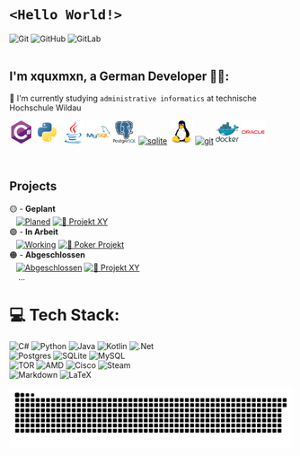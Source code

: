 
# ```<Hello World!>```
![Git](https://img.shields.io/badge/git-%23F05033.svg?style=for-the-badge&logo=git&logoColor=white) ![GitHub](https://img.shields.io/badge/github-%23121011.svg?style=for-the-badge&logo=github&logoColor=white) ![GitLab](https://img.shields.io/badge/gitlab-%23181717.svg?style=for-the-badge&logo=gitlab&logoColor=white)<br><br>

## I'm xquxmxn, a German Developer 👋🏼:
🛜 I'm currently studying ```administrative informatics``` at technische Hochschule Wildau <br>

  <p><a target="_blank" href="https://raw.githubusercontent.com/devicons/devicon/master/icons/csharp/csharp-original.svg" style="display: inline-block;"><img src="https://raw.githubusercontent.com/devicons/devicon/master/icons/csharp/csharp-original.svg" alt="csharp" width="42" height="42" /></a>
  <a target="_blank" href="https://raw.githubusercontent.com/devicons/devicon/master/icons/python/python-original.svg" style="display: inline-block;"><img src="https://raw.githubusercontent.com/devicons/devicon/master/icons/python/python-original.svg" alt="python" width="42" height="42" /></a>
  <a target="_blank" href="https://raw.githubusercontent.com/devicons/devicon/master/icons/java/java-original.svg" style="display: inline-block;"><img src="https://raw.githubusercontent.com/devicons/devicon/master/icons/java/java-original.svg" alt="java" width="42" height="42" /></a>
  <a target="_blank" href="https://raw.githubusercontent.com/devicons/devicon/master/icons/mysql/mysql-original-wordmark.svg" style="display: inline-block;"><img src="https://raw.githubusercontent.com/devicons/devicon/master/icons/mysql/mysql-original-wordmark.svg" alt="mysql" width="42" height="42" /></a>
  <a target="_blank" href="https://raw.githubusercontent.com/devicons/devicon/master/icons/postgresql/postgresql-original-wordmark.svg" style="display: inline-block;"><img src="https://raw.githubusercontent.com/devicons/devicon/master/icons/postgresql/postgresql-original-wordmark.svg" alt="postgresql" width="42" height="42" /></a>
  <a target="_blank" href="https://www.vectorlogo.zone/logos/sqlite/sqlite-icon.svg" style="display: inline-block;"><img src="https://www.vectorlogo.zone/logos/sqlite/sqlite-icon.svg" alt="sqlite" width="42" height="42" /></a>
  <a target="_blank" href="https://raw.githubusercontent.com/devicons/devicon/master/icons/linux/linux-original.svg" style="display: inline-block;"><img src="https://raw.githubusercontent.com/devicons/devicon/master/icons/linux/linux-original.svg" alt="linux" width="42" height="42" /></a>
  <a target="_blank" href="https://www.vectorlogo.zone/logos/git-scm/git-scm-icon.svg" style="display: inline-block;"><img src="https://www.vectorlogo.zone/logos/git-scm/git-scm-icon.svg" alt="git" width="42" height="42" /></a>
  <a target="_blank" href="https://raw.githubusercontent.com/devicons/devicon/master/icons/docker/docker-original-wordmark.svg" style="display: inline-block;"><img src="https://raw.githubusercontent.com/devicons/devicon/master/icons/docker/docker-original-wordmark.svg" alt="docker" width="42" height="42" /></a>
  <a target="_blank" href="https://raw.githubusercontent.com/devicons/devicon/master/icons/oracle/oracle-original.svg" style="display: inline-block;"><img src="https://raw.githubusercontent.com/devicons/devicon/master/icons/oracle/oracle-original.svg" alt="oracle" width="42" height="42" /></a></p><br>

## Projects
🟡 - **Geplant** <br>
&nbsp;&nbsp;&nbsp;[![Planed](https://img.shields.io/badge/🟡%20Planed-in--prephase-FFD700?style=for-the-badge&logo=pascal&logoColor=white)](https://github.com/xquxmxn/PokerProjekt) [![📁 Projekt XY](https://img.shields.io/badge/📁-Projekt%20XY-1E90FF?style=for-the-badge)](https://github.com/dein-nutzername/projekt-xy)<br>
🟢 - **In Arbeit**  <br>
&nbsp;&nbsp;&nbsp;[![Working](https://img.shields.io/badge/🟢%20Working-in--progress-success?style=for-the-badge)](https://github.com/xquxmxn/PokerProjekt)  [![📁 Poker Projekt](https://img.shields.io/badge/📁-PokerProjekt%20-1E90FF?style=for-the-badge)](https://github.com/xquxmxn/PokerProjekt)<br>
🟠 - **Abgeschlossen** <br>
&nbsp;&nbsp;&nbsp;[![Abgeschlossen](https://img.shields.io/badge/🟠%20Completed-optimization-FFA500?style=for-the-badge)](https://github.com/xquxmxn/LazarusPascal) [![📁 Projekt XY](https://img.shields.io/badge/📁-Pascal%20-1E90FF?style=for-the-badge)](https://github.com/xquxmxn/LazarusPascal)<br>
&nbsp;&nbsp;&nbsp; ...



# 💻 Tech Stack:
![C#](https://img.shields.io/badge/c%23-%23239120.svg?style=for-the-badge&logo=csharp&logoColor=white) ![Python](https://img.shields.io/badge/python-3670A0?style=for-the-badge&logo=python&logoColor=ffdd54) ![Java](https://img.shields.io/badge/java-%23ED8B00.svg?style=for-the-badge&logo=openjdk&logoColor=white) ![Kotlin](https://img.shields.io/badge/kotlin-%237F52FF.svg?style=for-the-badge&logo=kotlin&logoColor=white) ![.Net](https://img.shields.io/badge/.NET-5C2D91?style=for-the-badge&logo=.net&logoColor=white) <br>
![Postgres](https://img.shields.io/badge/postgres-%23316192.svg?style=for-the-badge&logo=postgresql&logoColor=white) ![SQLite](https://img.shields.io/badge/sqlite-%2307405e.svg?style=for-the-badge&logo=sqlite&logoColor=white) ![MySQL](https://img.shields.io/badge/mysql-4479A1.svg?style=for-the-badge&logo=mysql&logoColor=white) <br>
![TOR](https://img.shields.io/badge/tor-%237E4798.svg?style=for-the-badge&logo=tor-project&logoColor=white) ![AMD](https://img.shields.io/badge/AMD-%23000000.svg?style=for-the-badge&logo=amd&logoColor=white) ![Cisco](https://img.shields.io/badge/cisco-%23049fd9.svg?style=for-the-badge&logo=cisco&logoColor=black) ![Steam](https://img.shields.io/badge/steam-%23000000.svg?style=for-the-badge&logo=steam&logoColor=white) <br>
![Markdown](https://img.shields.io/badge/markdown-%23000000.svg?style=for-the-badge&logo=markdown&logoColor=white) ![LaTeX](https://img.shields.io/badge/latex-%23008080.svg?style=for-the-badge&logo=latex&logoColor=white)

<picture>
  <source media="(prefers-color-scheme: dark)" srcset="https://raw.githubusercontent.com/xquxmxn/xquxmxn/output/github-snake-dark.svg" />
  <source media="(prefers-color-scheme: light)" srcset="https://raw.githubusercontent.com/xquxmxn/xquxmxn/output/github-snake.svg" />
  <img alt="github-snake" src="https://raw.githubusercontent.com/xquxmxn/xquxmxn/output/github-snake.svg" />
</picture>
